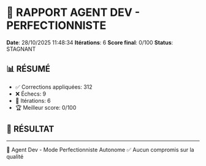 # 🔧 RAPPORT AGENT DEV - PERFECTIONNISTE

**Date**: 28/10/2025 11:48:34
**Itérations**: 6
**Score final**: 0/100
**Status**: STAGNANT

## 📊 RÉSUMÉ

- ✅ Corrections appliquées: 312
- ❌ Échecs: 9
- 🔄 Itérations: 6
- 🏆 Meilleur score: 0/100

## 🎯 RÉSULTAT





---

🤖 Agent Dev - Mode Perfectionniste Autonome
✅ Aucun compromis sur la qualité

